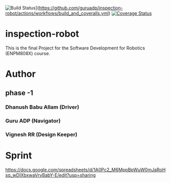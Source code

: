 ![Build Status](https://github.com/guruadp/inspection-robot/actions/workflows/build_and_coveralls.yml/badge.svg)](https://github.com/guruadp/inspection-robot/actions/workflows/build_and_coveralls.yml)
[![Coverage Status](https://coveralls.io/repos/github/guruadp/inspection-robot/badge.svg?branch=master)](https://coveralls.io/github/guruadp/inspection-robot?branch=master)

# inspection-robot
This is the final Project for the Software Development for Robotics (ENPM808X) course.  

# Author
## phase -1
### Dhanush Babu Allam (Driver)
### Guru ADP (Navigator)
### Vignesh RR (Design Keeper)

# Sprint 
https://docs.google.com/spreadsheets/d/1A0Pc2_M6MppBpWuW0mJaRoHsq_wDIXbxwaVrvBabY-E/edit?usp=sharing